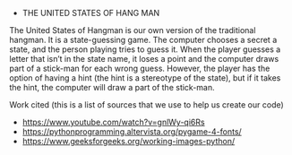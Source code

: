 - THE UNITED STATES OF HANG MAN

The United States of Hangman is our own version of the traditional hangman. It is a state-guessing game. The computer chooses a secret a state,
and the person playing tries to guess it. When the player guesses a letter that isn’t in the state name, it loses a point and the computer draws 
part of a stick-man for each wrong guess. However, the player has the option of having a hint (the hint is a stereotype of the state), but if it 
takes the hint, the computer will draw a part of the stick-man.


Work cited (this is a list of sources that we use to help us create our code)
- https://www.youtube.com/watch?v=gnlWy-qi6Rs
- https://pythonprogramming.altervista.org/pygame-4-fonts/
- https://www.geeksforgeeks.org/working-images-python/
